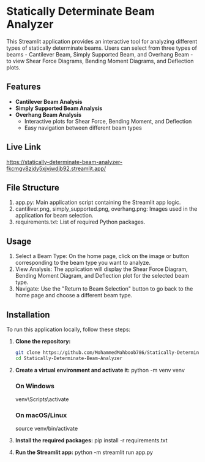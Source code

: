 # Statically Determinate Beam Analyzer

This Streamlit application provides an interactive tool for analyzing different types of statically determinate beams. Users can select from three types of beams - Cantilever Beam, Simply Supported Beam, and Overhang Beam - to view Shear Force Diagrams, Bending Moment Diagrams, and Deflection plots.

## Features

- **Cantilever Beam Analysis**
- **Simply Supported Beam Analysis**
- **Overhang Beam Analysis**
    - Interactive plots for Shear Force, Bending Moment, and Deflection
    - Easy navigation between different beam types

## Live Link
https://statically-determinate-beam-analyzer-fkcmgv8zjdy5xjvjwdjb92.streamlit.app/

## File Structure
1. app.py: Main application script containing the Streamlit app logic.
2. cantiliver.png, simply_supported.png, overhang.png: Images used in the application for beam selection.
3. requirements.txt: List of required Python packages.

## Usage
1. Select a Beam Type: On the home page, click on the image or button corresponding to the beam type you want to analyze.
2. View Analysis: The application will display the Shear Force Diagram, Bending Moment Diagram, and Deflection plot for the selected beam type.
3. Navigate: Use the "Return to Beam Selection" button to go back to the home page and choose a different beam type.

## Installation

To run this application locally, follow these steps:

1. **Clone the repository:**
   ```sh
   git clone https://github.com/MohammedMahboob786/Statically-Determinate-Beam-Analyzer.git
   cd Statically-Determinate-Beam-Analyzer

2. **Create a virtual environment and activate it:**
    python -m venv venv
    ### On Windows
    venv\Scripts\activate
    ### On macOS/Linux
    source venv/bin/activate

3. **Install the required packages:**
    pip install -r requirements.txt

4. **Run the Streamlit app:**
    python -m streamlit run app.py





